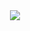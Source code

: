 <div align="center">
  <img src="https://capsule-render.vercel.app/api?type=venom&color=0:ffccff,100:ccf5ff&height=300&section=header&text=ByeongGuk%20Kang&fontSize=90" />
</div>

